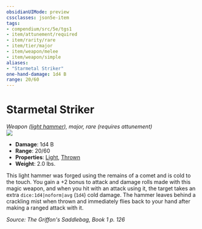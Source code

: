 ```yaml
---
obsidianUIMode: preview
cssclasses: json5e-item
tags:
- compendium/src/5e/tgs1
- item/attunement/required
- item/rarity/rare
- item/tier/major
- item/weapon/melee
- item/weapon/simple
aliases: 
- "Starmetal Striker"
one-hand-damage: 1d4 B
range: 20/60
---
```

# Starmetal Striker
*Weapon ([light hammer](compendium/items/light-hammer.md)), major, rare (requires attunement)*  
![](https://raw.githubusercontent.com/TheGiddyLimit/homebrew/master/_img/TGS1/Starmetal-Striker.webp#right)  

- **Damage**: 1d4 B
- **Range**: 20/60
- **Properties**: [Light](/compendium/rules/item-properties.md#Light), [Thrown](/compendium/rules/item-properties.md#Thrown)
- **Weight**: 2.0 lbs.

This light hammer was forged using the remains of a comet and is cold to the touch. You gain a +2 bonus to attack and damage rolls made with this magic weapon, and when you hit with an attack using it, the target takes an extra `dice:1d4|noform|avg` (`1d4`) cold damage. The hammer leaves behind a crackling mist when thrown and immediately flies back to your hand after making a ranged attack with it.

*Source: The Griffon's Saddlebag, Book 1 p. 126*